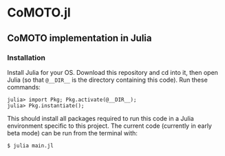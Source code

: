 # CoMOTO.jl 
## CoMOTO implementation in Julia

### Installation
Install Julia for your OS. Download this repository and cd into it, then open Julia (so that `@__DIR__` is the directory containing this code). Run these commands:

```
julia> import Pkg; Pkg.activate(@__DIR__);
julia> Pkg.instantiate();
```

This should install all packages required to run this code in a Julia environment specific to this project. The current code (currently in early beta mode) can be run from the terminal with:

```
$ julia main.jl
```